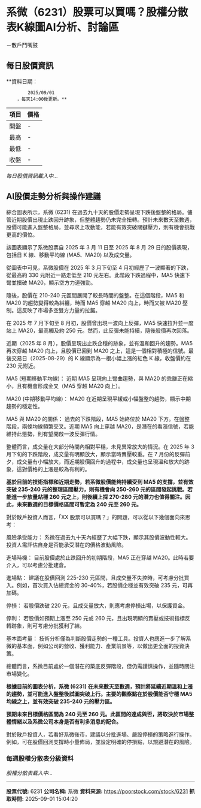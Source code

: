 # 系微（6231）股票可以買嗎？股權分散表K線圖AI分析、討論區
－散戶鬥嘴鼓

## 每日股價資訊

**資料日期：
        
            2025/09/01
        ，每天14:00後更新。**

| 項目 | 價格 |
|------|------|
| 開盤 | - |
| 最高 | - |
| 最低 | - |
| 收盤 | - |

*每日股價資訊載入中...*

## AI股價走勢分析與操作建議

綜合圖表所示，系微 (6231) 在過去九十天的股價走勢呈現下跌後盤整的格局。儘管近期股價出現止跌回升跡象，但整體趨勢仍未完全扭轉。預計未來數天至數週，股價可能進入盤整格局，並尋求上攻動能，若能有效突破關鍵壓力，則有機會挑戰更高的價位。

該圖表顯示了系微股票自 2025 年 3 月 11 日至 2025 年 8 月 29 日的股價表現，包括日 K 線、移動平均線 (MA5、MA20) 以及成交量。

從圖表中可見，系微股價在 2025 年 3 月下旬至 4 月初經歷了一波顯著的下跌，從最高約 330 元附近一路走低至 210 元左右。此階段下跌過程中，MA5 快速下彎並摜破 MA20，顯示空方力道強勁。

隨後，股價在 210-240 元區間展開了較長時間的盤整。在這個階段，MA5 和 MA20 的趨勢變得較為糾纏，時而 MA5 穿越 MA20 向上，時而又被 MA20 壓制。這反映了市場多空雙方力量的拉鋸。

在 2025 年 7 月下旬至 8 月初，股價曾出現一波向上反彈，MA5 快速拉升並一度站上 MA20，最高觸及約 250 元。然而，此反彈未能持續，隨後股價再次回落。

近期（2025 年 8 月），股價呈現出止跌企穩的跡象，並有溫和回升的趨勢。MA5 再次穿越 MA20 向上，且股價已回到 MA20 之上，這是一個相對積極的信號。最後交易日（2025-08-29）的 K 線顯示為一根小幅上漲的紅色 K 線，收盤價約在 230 元附近。

MA5 (短期移動平均線)： 近期 MA5 呈現向上彎曲趨勢，與 MA20 的乖離正在縮小，且有機會形成金叉（MA5 穿越 MA20 向上）。

MA20 (中期移動平均線)： MA20 在近期呈現平緩或小幅盤整的趨勢，顯示中期趨勢的穩定性。

MA5 與 MA20 的關係： 過去的下跌階段，MA5 始終位於 MA20 下方。在盤整階段，兩條均線頻繁交叉。近期 MA5 向上穿越 MA20，是潛在的看漲信號，若能維持此態勢，則有望開啟一波反彈行情。

整體而言，成交量在大部分時間內相對平穩，未見異常放大的情況。在 2025 年 3 月下旬的下跌階段，成交量有明顯放大，顯示當時賣壓較重。在 7 月份的反彈前夕，成交量有小幅放大，而近期股價回升的過程中，成交量也呈現溫和放大的跡象，這對價格的上漲是較為有利的。

**基於目前的技術指標和近期走勢，若系微股價能夠持續受到 MA5 的支撐，並有效突破 235-240 元的整理區間壓力，則有機會向 250-260 元的區間發起挑戰。若能進一步放量站穩 260 元之上，則後續上探 270-280 元的潛力也值得關注。因此，未來數週的目標價格區間可暫定為 240 元至 260 元。**

對於散戶投資人而言，「XX 股票可以買嗎？」的問題，可以從以下幾個面向來思考：

風險承受能力： 系微在過去九十天內經歷了大幅下跌，顯示其股價波動性較大。投資人需評估自身是否能承受潛在的價格波動風險。

進場時機： 目前股價處於止跌回升的初期階段，MA5 正在穿越 MA20。此時若要介入，可以考慮分批建倉。

進場點： 建議在股價回測 225-230 元區間，且成交量不失控時，可考慮分批買入。例如，首次買入佔總資金的 30-40%，若股價企穩並有效突破 235 元，可再加碼。

停損： 若股價跌破 220 元，且成交量放大，則應考慮停損出場，以保護資金。

停利： 若股價如預期上漲至 250 元或 260 元，且出現明顯的賣壓或技術指標反轉跡象，則可考慮分批獲利了結。

基本面考量： 技術分析僅為判斷股價走勢的一種工具。投資人也應進一步了解系微的基本面，例如公司的營收、獲利能力、產業前景等，以做出更全面的投資決策。

總體而言，系微目前處於一個潛在的築底反彈階段，但仍需謹慎操作，並隨時關注市場變化。

**根據目前的圖表分析，系微 (6231) 在未來數天至數週，預計將延續近期溫和上漲的趨勢，並可能進入盤整後試圖突破上行。主要的觀察點在於股價能否守穩 MA5 均線之上，並有效突破 235-240 元的壓力區。**

**預期未來目標價格區間為 240 元至 260 元。此區間的達成與否，將取決於市場整體情緒以及系微公司本身是否有利多消息的配合。**

對於散戶投資人，若看好系微後市，建議以分批進場、嚴設停損的策略進行操作。例如，可在股價回測支撐時小量佈局，並設定明確的停損點，以規避潛在的風險。

### 每週股權分散表分級資料

*股權分散表載入中...*

---

**股票代號:** 6231
**公司名稱:** 系微
**資料來源:** https://poorstock.com/stock/6231
**抓取時間:** 2025-09-01 15:04:20